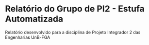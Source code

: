 # Relatório do Grupo de PI2 - Estufa Automatizada

Relatório desenvolvido para a disciplina de Projeto Integrador 2 das Engenharias UnB-FGA
